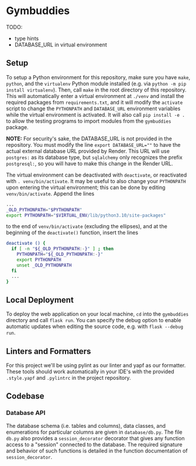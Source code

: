 # Gymbuddies

TODO:
 - type hints
 - DATABASE_URL in virtual environment

## Setup
To setup a Python environment for this repository, make sure you have `make`, `python`, and the `virtualenv` Python module installed (e.g. via `python -m pip install virtualenv`). Then, call `make` in the root directory of this repository. This will automatically enter a virtual environment at `./venv` and install the required packages from `requirements.txt`, and it will modify the `activate` script to change the `PYTHONPATH` and `DATABASE_URL` environment variables while the virtual environment is activated. It will also call `pip install -e .` to allow the testing programs to import modules from the `gymbuddies` package.

**NOTE:** For security's sake, the DATABASE_URL is not provided in the repository. You must modify the line `export DATABASE_URL=""` to have the actual external database URL provided by Render. This URL will use `postgres:` as its database type, but `sqlalchemy` only recognizes the prefix `postgresql:`, so you will have to make this change in the Render URL.

The virtual environment can be deactivated with `deactivate`, or reactivated with `. venv/bin/activate`. It may be useful to also change your `PYTHONPATH` upon entering the virtual environment; this can be done by editing `venv/bin/activate`. Append the lines
```sh
...
_OLD_PYTHONPATH="$PYTHONPATH"
export PYTHONPATH="$VIRTUAL_ENV/lib/python3.10/site-packages"
```
to the end of `venv/bin/activate` (excluding the ellipses), and at the beginning of the `deactivate()` function, insert the lines
```sh
deactivate () {
  if [ -n "${_OLD_PYTHONPATH:-}" ] ; then
    PYTHONPATH="${_OLD_PYTHONPATH:-}"
    export PYTHONPATH
    unset _OLD_PYTHONPATH
  fi
  ...
}
```


## Local Deployment
To deploy the web application on your local machine, `cd` into the `gymbuddies` directory and call `flask run`. You can specify the debug option to enable automatic updates when editing the source code, e.g. with `flask --debug run`.

## Linters and Formatters
For this project we'll be using pylint as our linter and yapf as our formatter. These tools should work automatically in your IDE's with the provided `.style.yapf` and `.pylintrc` in the project repository.


## Codebase
### Database API
The database schema (i.e. tables and columns), data classes, and enumerations for particular columns are given in `database/db.py`. The file `db.py` also provides a `session_decorator` decorator that gives any function access to a "session" connected to the database. The required signature and behavior of such functions is detailed in the function documentation of `session_decorator`.
